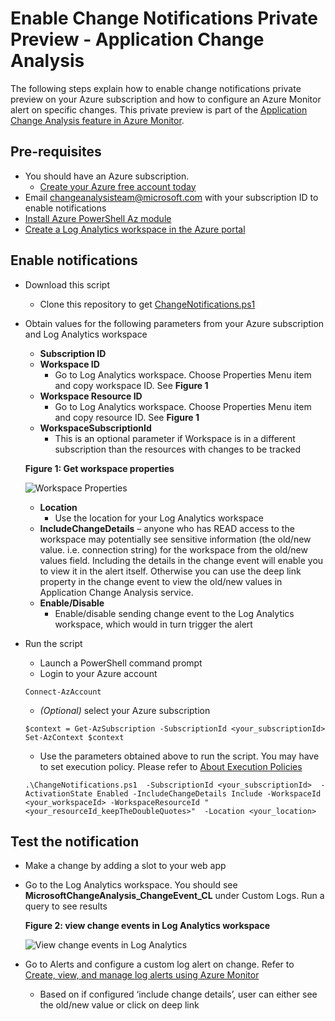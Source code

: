 # Enable Change Notifications Private Preview - Application Change Analysis

The following steps explain how to enable change notifications private preview on your Azure subscription and how to configure an Azure Monitor alert on specific changes. This private preview is part of the [Application Change Analysis feature in Azure Monitor](https://docs.microsoft.com/en-us/azure/azure-monitor/app/change-analysis). 

## Pre-requisites
* You should have an Azure subscription. 
    * [Create your Azure free account today](https://azure.microsoft.com/en-us/free/)
* Email changeanalysisteam@microsoft.com with your subscription ID to enable notifications
* [Install Azure PowerShell Az module](https://docs.microsoft.com/en-us/powershell/azure/new-azureps-module-az?view=azps-3.8.0#upgrade-to-az)
* [Create a Log Analytics workspace in the Azure portal](https://docs.microsoft.com/en-us/azure/azure-monitor/learn/quick-create-workspace)

## Enable notifications
* Download this script
    * Clone this repository to get [ChangeNotifications.ps1](https://github.com/CawaMS/EnableChangeNotifications/blob/master/ChangeNotifications.ps1)
* Obtain values for the following parameters from your Azure subscription and Log Analytics workspace
    * **Subscription ID**
    * **Workspace ID**
        * Go to Log Analytics workspace. Choose Properties Menu item and copy workspace ID. See **Figure 1**
    * **Workspace Resource ID**
        * Go to Log Analytics workspace. Choose Properties Menu item and copy resource ID. See **Figure 1**
    * **WorkspaceSubscriptionId**
        * This is an optional parameter if Workspace is in a different subscription than the resources with changes to be tracked
    
    **Figure 1: Get workspace properties**

    ![Workspace Properties](./media/workspace-properties.png)

    * **Location**
        * Use the location for your Log Analytics workspace
    * **IncludeChangeDetails** – anyone who has READ access to the workspace may potentially see sensitive information (the old/new value. i.e. connection string) for the workspace from the old/new values field. Including the details in the change event will enable you to view it in the alert itself. Otherwise you can use the deep link property in the change event to view the old/new values in Application Change Analysis service. 
    * **Enable/Disable**
        * Enable/disable sending change event to the Log Analytics workspace, which would in turn trigger the alert
* Run the script
    * Launch a PowerShell command prompt
    * Login to your Azure account
    ```
    Connect-AzAccount
    ```
    *  *(Optional)* select your Azure subscription
    ```
    $context = Get-AzSubscription -SubscriptionId <your_subscriptionId>
    Set-AzContext $context
    ```
    * Use the parameters obtained above to run the script. You may have to set execution policy. Please refer to [About Execution Policies](https:/go.microsoft.com/fwlink/?LinkID=135170)
    ```
    .\ChangeNotifications.ps1  -SubscriptionId <your_subscriptionId>  -ActivationState Enabled -IncludeChangeDetails Include -WorkspaceId <your_workspaceId> -WorkspaceResourceId "<your_resourceId_keepTheDoubleQuotes>"  -Location <your_location>
    ```

## Test the notification
* Make a change by adding a slot to your web app
* Go to the Log Analytics workspace. You should see **MicrosoftChangeAnalysis_ChangeEvent_CL** under Custom Logs. Run a query to see results

    **Figure 2: view change events in Log Analytics workspace**

    ![View change events in Log Analytics](./media/custom-logs.png)


* Go to Alerts and configure a custom log alert on change. Refer to [Create, view, and manage log alerts using Azure Monitor](https://docs.microsoft.com/en-us/azure/azure-monitor/platform/alerts-log)
    * Based on if configured ‘include change details’, user can either see the old/new value or click on deep link



